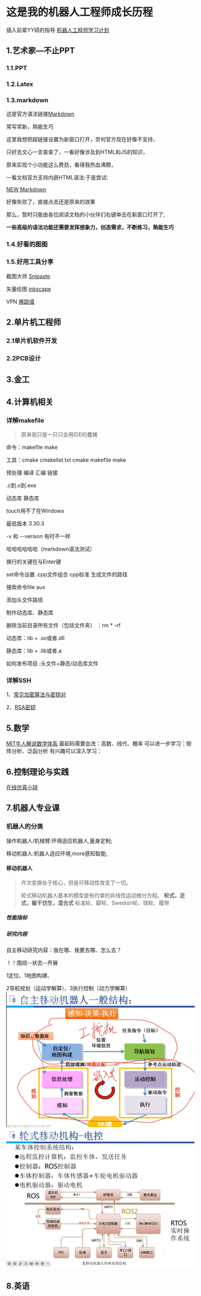 # 这是我的机器人工程师成长历程 #
插入前辈YY硕的指导 [机器人工程师学习计划](https://zhuanlan.zhihu.com/p/22266788) 

## 1.艺术家—不止PPT 
### 1.1.PPT 
### 1.2.Latex 
### 1.3.markdown 
这是官方语法链接[Markdown](https://markdown.com.cn/basic-syntax/)

常写常新，熟能生巧

这里我想把超链接设置为新窗口打开，奈何官方现在好像不支持，

只好去文心一言查查了，一看好像涉及到HTML和JS的知识，

原来实现个小功能这么费劲，看得我热血沸腾，

一看文档官方支持内嵌HTML语法:于是尝试:

<a href="https://markdown.com.cn/basic-syntax/" target="_blank">NEW Markdown</a>

好像失败了，直接点击还是原来的效果

那么，暂时只能由各位阅读文档的小伙伴们右键单击在新窗口打开了;

**一些高级的语法功能还需要发挥想象力，创造需求，不断练习，熟能生巧**

### 1.4.好看的图图 

### 1.5.好用工具分享
截图大师
[Snipaste](https://zh.snipaste.com/)

矢量绘图
[inkscape](https://inkscape.org/)

VPN
[佛跳墙](https://ftq.369.cyou/#)


## 2.单片机工程师 
### 2.1单片机软件开发
### 2.2PCB设计

## 3.金工 

## 4.计算机相关
### 详解makefile
> 原来我只是一只只会用IDE的蠢猪

命令：makefile  make 

工具：cmake   cmakelist.txt   cmake  makefile   make

预处理 编译 汇编 链接

.c到.o到.exe

动态库 静态库

touch用不了在Windows

最低版本 3.30.3

-v 和 --verison 有时不一样 

哈哈哈哈哈哈（markdown语法测试）

换行的关键在与Enter键

set命令设置   .cpp文件组合   cpp标准   生成文件的路径

搜索命令file aux

添加头文件路径

制作动态库、静态库

删除当前目录所有文件（包括文件夹）
：rm * -rf

动态库：lib + .so或者.dll

静态库：lib + .lib或者.a

如何发布项目
:头文件+静态/动态库文件

### 详解SSH
1、[常见加密算法与密钥对](https://zhuanlan.zhihu.com/p/347114235)

2、[RSA密钥](https://www.bilibili.com/video/BV1XP4y1A7Ui/?spm_id_from=333.788.recommend_more_video.0&vd_source=2922e33407c68c03ce52c8771580887c)

## 5.数学
[MIT牛人解说数学体系](https://www.douban.com/group/topic/11115261/?_i=57860257dDOFOz,74641787dDOFOz)
最起码需要血洗：高数、线代、概率
可以进一步学习：矩阵分析、泛函分析
有兴趣可以深入学习：

## 6.控制理论与实践
[在线仿真小球](https://pid-simulator-web.skythinker.top/)



## 7.机器人专业课
### 机器人的分类
操作机器人/机械臂:环境适应机器人,量身定制;

移动机器人:机器人适应环境,more感知智能;

#### 移动机器人
>齐次变换处于核心，但是可移动性改变了一切。
>
>轮式移动机器人基本的模型是有约束的非线性运动微分方程。
**轮式，足式，躯干仿生，混合式**
标准轮、脚轮、Swedish轮、球轮、履带
##### 性能指标
##### 研究内容
自主移动研究内容：我在哪、我要去哪、怎么去？

！！围绕--状态--开展

1定位、1地图构建、

2导航规划（运动学解算）、3执行控制（动力学解算）
![通用框架](7.Framework.png)
![框架示例](7.Specific-framework.png)
## 8.英语


